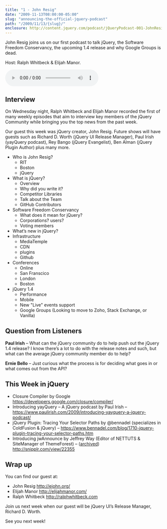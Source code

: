 ```yaml
---
title: "1 - John Resig"
date: "2009-11-13T08:00:00-05:00"
slug: "announcing-the-official-jquery-podcast"
path: "/2009/11/13/{slug}/"
enclosure: http://content.jquery.com/podcast/jQueryPodcast-001-JohnResig.mp3
---
```

John Resig joins us on our first podcast to talk jQuery, the Software Freedom Conservancy, the upcoming 1.4 release and why Google Groups is dead.

Host: Ralph Whitbeck &amp; Elijah Manor.

<audio src="http://content.jquery.com/podcast/jQueryPodcast-001-JohnResig.mp3" controls=""></audio>

## Interview

On Wednesday night, Ralph Whitbeck and Elijah Manor recorded the first of many weekly episodes that aim to interview key members of the jQuery Community while bringing you the top news from the past week.

Our guest this week was jQuery creator, John Resig. Future shows will have guests such as Richard D. Worth (jQuery UI Release Manager), Paul Irish (yayQuery podcast), Rey Bango (jQuery Evangelist), Ben Alman (jQuery Plugin Author) plus many more.

* Who is John Resig?
  * RIT
  * Boston
  * jQuery
* What is jQuery?
  * Overview
  * Why did you write it?
  * Competitor Libraries
  * Talk about the Team
  * GitHub Contributors
* Software Freedom Conservancy
  * What does it mean for jQuery?
  * Corporations? users?
  * Voting members
* What’s new in jQuery?
* Infrastructure
  * MediaTemple
  * CDN
  * plugins
  * Github
* Conferences
  * Online
  * San Franscico
  * London
  * Boston
* jQuery 1.4
  * Performance
  * Mobile
  * New "Live" events support
  * Google Groups (Looking to move to Zoho, Stack Exchange, or Vanilla)

## Question from Listeners

**Paul Irish** – What can the jQuery community do to help push out the jQuery 1.4 release? I know there’s a lot to do with the release notes and such, but what can the average jQuery community member do to help?

**Ernie Bello** – Just curious what the process is for deciding what goes in or what comes out from the API?

## This Week in jQuery

* Closure Compiler by Google <https://developers.google.com/closure/compiler/>
* Introducing yayQuery – A jQuery podcast by Paul Irish – <https://www.paulirish.com/2009/introducing-yayquery-a-jquery-podcast/>
* jQuery Plugin: Tracing Your Selector Paths by @bennadel (specializes in ColdFusion & jQuery) – <https://www.bennadel.com/blog/1710-jquery-plugin-tracing-your-selector-paths.htm>
* Introducing jwAnnounce by Jeffrey Way (Editor of NETTUTS & SiteManager of ThemeForest) – ([archived](https://web.archive.org/web/20091120070034/http://jeffrey-way.com:80/introducing-jwannounce/)) <http://snipplr.com/view/22355>

## Wrap up

You can find our guest at:

* John Resig <http://ejohn.org/>
* Elijah Manor <http://elijahmanor.com/>
* Ralph Whitbeck <http://ralphwhitbeck.com>

Join us next week when our guest will be jQuery UI’s Release Manager, Richard D. Worth.

See you next week!
